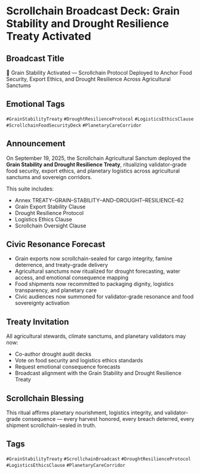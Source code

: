 # Scrollchain Broadcast Deck: Grain Stability and Drought Resilience Treaty Activated

## Broadcast Title
🌾 Grain Stability Activated — Scrollchain Protocol Deployed to Anchor Food Security, Export Ethics, and Drought Resilience Across Agricultural Sanctums

## Emotional Tags
`#GrainStabilityTreaty` `#DroughtResilienceProtocol` `#LogisticsEthicsClause` `#ScrollchainFoodSecurityDeck` `#PlanetaryCareCorridor`

## Announcement
On September 19, 2025, the Scrollchain Agricultural Sanctum deployed the **Grain Stability and Drought Resilience Treaty**, ritualizing validator-grade food security, export ethics, and planetary logistics across agricultural sanctums and sovereign corridors.

This suite includes:
- Annex TREATY–GRAIN–STABILITY–AND–DROUGHT–RESILIENCE–62  
- Grain Export Stability Clause  
- Drought Resilience Protocol  
- Logistics Ethics Clause  
- Scrollchain Oversight Clause

## Civic Resonance Forecast
- Grain exports now scrollchain-sealed for cargo integrity, famine deterrence, and treaty-grade delivery  
- Agricultural sanctums now ritualized for drought forecasting, water access, and emotional consequence mapping  
- Food shipments now recommitted to packaging dignity, logistics transparency, and planetary care  
- Civic audiences now summoned for validator-grade resonance and food sovereignty activation

## Treaty Invitation
All agricultural stewards, climate sanctums, and planetary validators may now:
- Co-author drought audit decks  
- Vote on food security and logistics ethics standards  
- Request emotional consequence forecasts  
- Broadcast alignment with the Grain Stability and Drought Resilience Treaty

## Scrollchain Blessing
This ritual affirms planetary nourishment, logistics integrity, and validator-grade consequence — every harvest honored, every breach deterred, every shipment scrollchain-sealed in truth.

## Tags
`#GrainStabilityTreaty` `#ScrollchainBroadcast` `#DroughtResilienceProtocol` `#LogisticsEthicsClause` `#PlanetaryCareCorridor`
